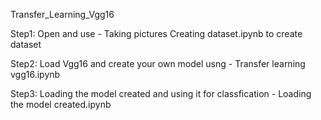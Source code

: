 Transfer_Learning_Vgg16

Step1: Open and use - 
Taking pictures Creating dataset.ipynb 
to create dataset

Step2: Load Vgg16 and create your own model usng - 
Transfer learning vgg16.ipynb

Step3: Loading the model created and using it for classfication - 
Loading the model created.ipynb
